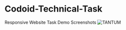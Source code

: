 # Codoid-Technical-Task
Responsive Website Task
Demo Screenshots
![TANTUM](https://github.com/Kamalesh-21/Codoid-Technical-Task/assets/156495988/0f02d156-3a74-45d7-929a-8e96979c9418)
